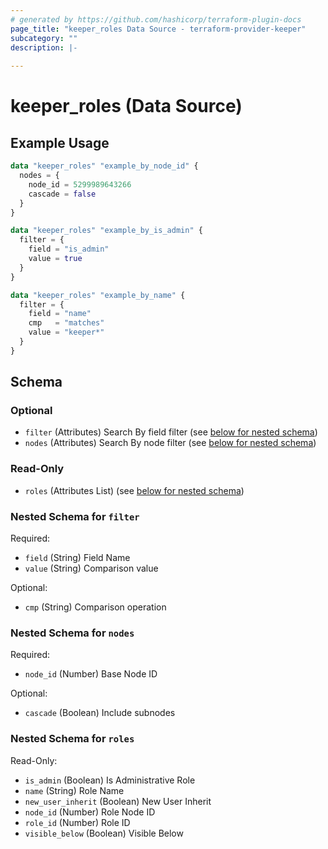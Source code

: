 ```yaml
---
# generated by https://github.com/hashicorp/terraform-plugin-docs
page_title: "keeper_roles Data Source - terraform-provider-keeper"
subcategory: ""
description: |-
  
---
```


# keeper_roles (Data Source)



## Example Usage

```terraform
data "keeper_roles" "example_by_node_id" {
  nodes = {
    node_id = 5299989643266
    cascade = false
  }
}

data "keeper_roles" "example_by_is_admin" {
  filter = {
    field = "is_admin"
    value = true
  }
}

data "keeper_roles" "example_by_name" {
  filter = {
    field = "name"
    cmp   = "matches"
    value = "keeper*"
  }
}
```

<!-- schema generated by tfplugindocs -->
## Schema

### Optional

- `filter` (Attributes) Search By field filter (see [below for nested schema](#nestedatt--filter))
- `nodes` (Attributes) Search By node filter (see [below for nested schema](#nestedatt--nodes))

### Read-Only

- `roles` (Attributes List) (see [below for nested schema](#nestedatt--roles))

<a id="nestedatt--filter"></a>
### Nested Schema for `filter`

Required:

- `field` (String) Field Name
- `value` (String) Comparison value

Optional:

- `cmp` (String) Comparison operation


<a id="nestedatt--nodes"></a>
### Nested Schema for `nodes`

Required:

- `node_id` (Number) Base Node ID

Optional:

- `cascade` (Boolean) Include subnodes


<a id="nestedatt--roles"></a>
### Nested Schema for `roles`

Read-Only:

- `is_admin` (Boolean) Is Administrative Role
- `name` (String) Role Name
- `new_user_inherit` (Boolean) New User Inherit
- `node_id` (Number) Role Node ID
- `role_id` (Number) Role ID
- `visible_below` (Boolean) Visible Below

